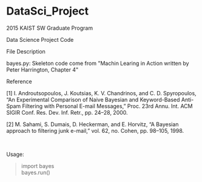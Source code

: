 # DataSci_Project
2015 KAIST SW Graduate Program <p>
Data Science Project Code <p>

File Description<p>
bayes.py: Skeleton code come from "Machin Learing in Action written by Peter Harrington, Chapter 4"<br>

Reference <p>
[1]	I. Androutsopoulos, J. Koutsias, K. V. Chandrinos, and C. D. Spyropoulos, “An Experimental Comparison of Naive Bayesian and Keyword-Based Anti-Spam Filtering with Personal E-mail Messages,” Proc. 23rd Annu. Int. ACM SIGIR Conf. Res. Dev. Inf. Retr., pp. 24–28, 2000. <br>

[2]	M. Sahami, S. Dumais, D. Heckerman, and E. Horvitz, “A Bayesian approach to filtering junk e-mail,” vol. 62, no. Cohen, pp. 98–105, 1998. <br>



<br><p>

Usage:

> import bayes<br>
> bayes.run()


